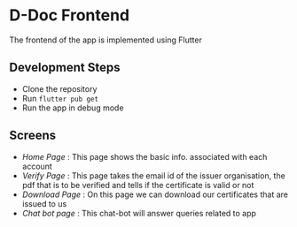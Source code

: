 # D-Doc Frontend

The frontend of the app is implemented using Flutter

## Development Steps

- Clone the repository 
- Run `flutter pub get`
- Run the app in debug mode

## Screens 

- *Home Page* : This page shows the basic info. associated with each account
- *Verify Page* : This page takes the email id of the issuer organisation, the pdf that is to be verified and tells if the certificate is valid or not
- *Download Page* : On this page we can download our certificates that are issued to us
- *Chat bot page* : This chat-bot will answer queries related to app 
